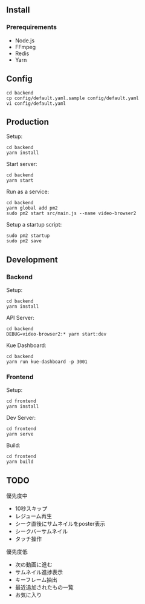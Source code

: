 ## Install

### Prerequirements

- Node.js
- FFmpeg
- Redis
- Yarn

## Config

    cd backend
    cp config/default.yaml.sample config/default.yaml
    vi config/default.yaml

## Production

Setup:

    cd backend
    yarn install

Start server:

    cd backend
    yarn start

Run as a service:

    cd backend
    yarn global add pm2
    sudo pm2 start src/main.js --name video-browser2

Setup a startup script:

    sudo pm2 startup
    sudo pm2 save

## Development

### Backend

Setup:

    cd backend
    yarn install

API Server:

    cd backend
    DEBUG=video-browser2:* yarn start:dev

Kue Dashboard:

    cd backend
    yarn run kue-dashboard -p 3001

### Frontend

Setup:

    cd frontend
    yarn install

Dev Server:

    cd frontend
    yarn serve

Build:

    cd frontend
    yarn build

## TODO

優先度中

- 10秒スキップ
- レジューム再生
- シーク直後にサムネイルをposter表示
- シークバーサムネイル
- タッチ操作

優先度低

- 次の動画に進む
- サムネイル進捗表示
- キーフレーム抽出
- 最近追加されたもの一覧
- お気に入り

